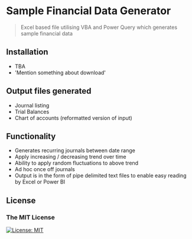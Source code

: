 # Sample Financial Data Generator

> Excel based file utilising VBA and Power Query which generates sample financial data


## Installation

- TBA
 - 'Mention something about download'


## Output files generated

- Journal listing
- Trial Balances
- Chart of accounts (reformatted version of input)


## Functionality

 - Generates recurring journals between date range
 - Apply increasing / decreasing trend over time
 - Ability to apply random fluctuations to above trend
 - Ad hoc once off journals
 - Output is in the form of pipe delimited text files to enable easy reading by Excel or Power BI

 ## License

### The MIT License
[![License: MIT](https://img.shields.io/badge/License-MIT-yellow.svg)](https://opensource.org/licenses/MIT) 

